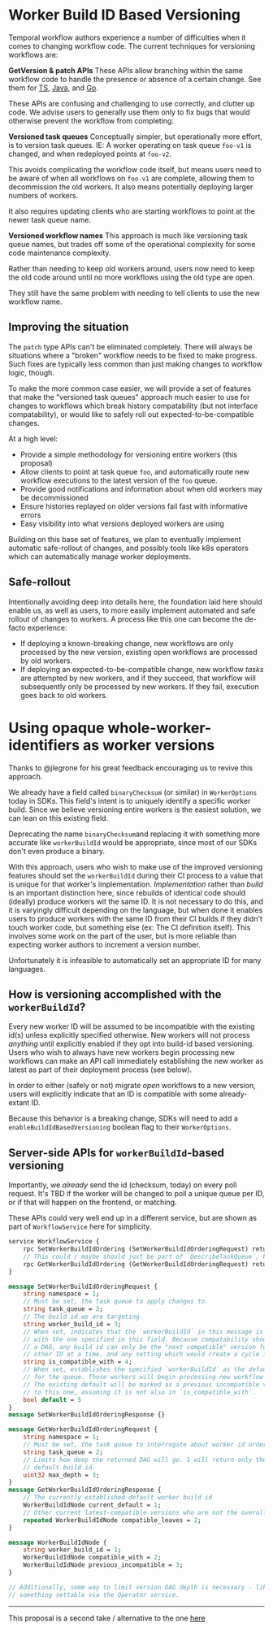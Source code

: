 # Worker Build ID Based Versioning

Temporal workflow authors experience a number of difficulties when it comes to
changing workflow code. The current techniques for versioning workflows are:

**GetVersion & patch APIs**
These APIs allow branching within the same workflow code to handle the presence
or absence of a certain change. See them for [TS](https://docs.temporal.io/docs/typescript/patching#typescript-sdk-patching-api), [Java](https://docs.temporal.io/docs/java/versioning/), and [Go](https://docs.temporal.io/docs/go/versioning/).

These APIs are confusing and challenging to use correctly, and clutter up code.
We advise users to generally use them only to fix bugs that would otherwise prevent
the workflow from completing.

**Versioned task queues**
Conceptually simpler, but operationally more effort, is to version task queues.
IE: A worker operating on task queue `foo-v1` is changed, and when redeployed
points at `foo-v2`.

This avoids complicating the workflow code itself, but means users need to be
aware of when all workflows on `foo-v1` are complete, allowing them to decommission
the old workers. It also means potentially deploying larger numbers of workers.

It also requires updating clients who are starting workflows to point at the
newer task queue name.

**Versioned workflow names**
This approach is much like versioning task queue names, but trades off some of
the operational complexity for some code maintenance complexity.

Rather than needing to keep old workers around, users now need to keep the
old code around until no more workflows using the old type are open.

They still have the same problem with needing to tell clients to use the new
workflow name.

## Improving the situation

The `patch` type APIs can't be eliminated completely. There will always be 
situations where a "broken" workflow needs to be fixed to make progress. Such
fixes are typically less common than just making changes to workflow logic, though.

To make the more common case easier, we will provide a set of features that
make the "versioned task queues" approach much easier to use for changes to
workflows which break history compatability (but not interface compatability),
or would like to safely roll out expected-to-be-compatible changes.

At a high level:
* Provide a simple methodology for versioning entire workers (this proposal)
* Allow clients to point at task queue `foo`, and automatically route new workflow executions
  to the latest version of the `foo` queue.
* Provide good notifications and information about when old workers may be
  decommissioned
* Ensure histories replayed on older versions fail fast with informative errors
* Easy visibility into what versions deployed workers are using

Building on this base set of features, we plan to eventually implement
automatic safe-rollout of changes, and possibly tools like k8s operators
which can automatically manage worker deployments.

## Safe-rollout

Intentionally avoiding deep into details here, the foundation laid here should enable
us, as well as users, to more easily implement automated and safe rollout
of changes to workers. A process like this one can become the de-facto experience:

* If deploying a known-breaking change, new workflows are only processed by
  the new version, existing open workflows are processed by old workers.
* If deploying an expected-to-be-compatible change, new workflow _tasks_ are
  attempted by new workers, and if they succeed, that workflow will subsequently
  only be processed by new workers. If they fail, execution goes back to old
  workers.

# Using opaque whole-worker-identifiers as worker versions

Thanks to @jlegrone for his great feedback encouraging us to revive this approach.

We already have a field called `binaryChecksum` (or similar) in `WorkerOptions`
today in SDKs. This field's intent is to uniquely identify a specific worker
build. Since we believe versioning entire workers is the easiest solution, we
can lean on this existing field.

Deprecating the name `binaryChecksum`and replacing it with something more 
accurate like `workerBuildId` would be appropriate, since most of our SDKs
don't even produce a binary.

With this approach, users who wish to make use of the improved versioning 
features should set the `workerBuildId` during their CI process to a value that
is unique for that worker's implementation. _Implementation_ rather than 
_build_ is an important distinction here, since rebuilds of identical
code should (ideally) produce workers wit the same ID. It is not necessary to
do this, and it is varyingly difficult depending on the language, but when
done it enables users to produce workers with the same ID from their CI builds
if they didn't touch worker code, but something else (ex: The CI definition itself).
This involves some work on the part of the user, but is more reliable than expecting
worker authors to increment a version number.

Unfortunately it is infeasible to automatically set an appropriate ID for many languages.

## How is versioning accomplished with the `workerBuildId`?

Every new worker ID will be assumed to be incompatible with the existing id(s)
unless explicitly specified otherwise. New workers will not process *anything* 
until explicitly enabled if they opt into build-id based versioning. Users who 
wish to always have new workers begin processing new workflows can make an API 
call immediately establishing the new worker as latest as part of their 
deployment process (see below).

In order to either (safely or not) migrate *open* workflows to a new version,
users will explicitly indicate that an ID is compatible with some already-extant
ID.

Because this behavior is a breaking change, SDKs will need to add a
`enableBuildIdBasedVersioning` boolean flag to their `WorkerOptions`.

## Server-side APIs for `workerBuildId`-based versioning

Importantly, we _already_ send the id (checksum, today) on every poll request.
It's TBD if the worker will be changed to poll a unique queue per ID, or if
that will happen on the frontend, or matching.

These APIs could very well end up in a different service, but are shown
as part of `WorkflowService` here for simplicity.
```protobuf
service WorkflowService {
    rpc SetWorkerBuildIdOrdering (SetWorkerBuildIdOrderingRequest) returns (SetWorkerBuildIdOrderingResponse) {}
    // This could / maybe should just be part of `DescribeTaskQueue`, but is broken out here to show easily.
    rpc GetWorkerBuildIdOrdering (GetWorkerBuildIdOrderingRequest) returns (GetWorkerBuildIdOrderingResponse) {}
}

message SetWorkerBuildIdOrderingRequest {
    string namespace = 1;
    // Must be set, the task queue to apply changes to.
    string task_queue = 2;
    // The build id we are targeting.
    string worker_build_id = 3;
    // When set, indicates that the `workerBuildId` in this message is compatible
    // with the one specified in this field. Because compatability should form
    // a DAG, any build id can only be the "next compatible" version for one
    // other ID at a time, and any setting which would create a cycle is invalid.
    string is_compatible_with = 4;
    // When set, establishes the specified `workerBuildId` as the default
    // for the queue. Those workers will begin processing new workflow executions.
    // The existing default will be marked as a previous incompatible version
    // to this one, assuming it is not also in `is_compatible_with`.
    bool default = 5
}
message SetWorkerBuildIdOrderingResponse {}

message GetWorkerBuildIdOrderingRequest {
    string namespace = 1;
    // Must be set, the task queue to interrogate about worker id ordering
    string task_queue = 2;
    // Limits how deep the returned DAG will go. 1 will return only the
    // default build id.
    uint32 max_depth = 3;
}
message GetWorkerBuildIdOrderingResponse {
    // The currently established default worker build id
    WorkerBuildIdNode current_default = 1;
    // Other current latest-compatible versions who are not the overall default
    repeated WorkerBuildIdNode compatible_leaves = 2;
}

message WorkerBuildIdNode {
    string worker_build_id = 1;
    WorkerBuildIdNode compatible_with = 2;
    WorkerBuildIdNode previous_incompatible = 3;
}

// Additionally, some way to limit version DAG depth is necessary - likely
// something settable via the Operator service.

```

---
This proposal is a second take / alternative to the one [here](https://github.com/temporalio/proposals/pull/52)
